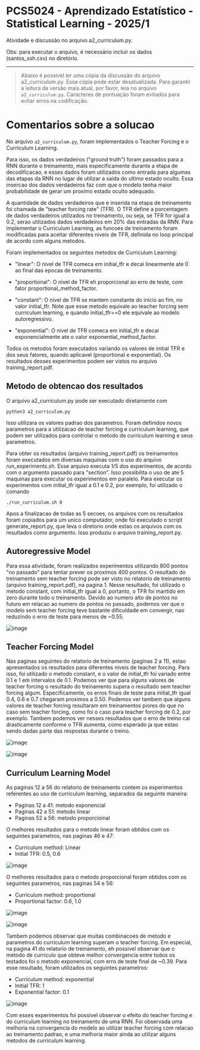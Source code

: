 # PCS5024 - Aprendizado Estatístico - Statistical Learning - 2025/1

Atividade e discussão no arquivo a2_curriculum.py.

Obs: para executar o arquivo, é necessário incluir os dados (santos_ssh.csv) no diretório.

---
> Abaixo é possivel ler uma cópia da discussão do arquivo a2_curriculum.py. Essa cópia pode estar desatualizada. Para garantir a leitura da versão mais atual, por favor, leia no arquivo `a2_curriculum.py`. Caracteres de pontuação foram evitados para evitar erros na codificação.

# Comentarios sobre a solucao

No arquivo `a2_curriculum.py`, foram implementados o Teacher Forcing e o Curriculum Learning.

Para isso, os dados verdadeiros ("ground truth") foram passados para a RNN durante o treinamento, mais especificamente durante a etapa de decodificacao, e esses dados foram utilizados como entrada para algumas das etapas da RNN no lugar de utilizar a saida do ultimo estado oculto. Essa insercao dos dados verdadeiros faz com que o modelo tenha maior probabilidade de gerar um proximo estado oculto adequado.

A quantidade de dados verdadeiros que e inserida na etapa de treinamento foi chamada de "teacher forcing rate" (TFR). O TFR define a porcentagem de dados verdadeiros utilizados no treinamento, ou seja, se TFR for igual a 0.2, serao utilizados dados verdadeiros em 20% das entradas da RNN. Para implementar o Curriculum Learning, as funcoes de treinamento foram modificadas para aceitar diferentes niveis de TFR, definida no loop principal de acordo com alguns metodos.

Foram implementados os seguintes metodos de Curriculum Learning:

- "linear": O nivel de TFR comeca em initial_tfr e decai linearmente ate 0 ao final das epocas de treinamento.

- "proportional": O nivel de TFR eh proporcional ao erro de teste, com fator proportional_method_factor.

- "constant": O nivel de TFR se mantem constante do inicio ao fim, no valor initial_tfr. Note que esse metodo equivale ao teacher forcing sem curriculum learning, e quando initial_tfr==0 ele equivale ao modelo autoregressivo.

- "exponential": O nivel de TFR comeca em initial_tfr e decai exponencialmente ate o valor exponential_method_factor.

Todos os metodos foram executados variando os valores de initial TFR e dos seus fatores, quando aplicavel (proportional e exponential). Os resultados desses experimentos podem ser vistos no arquivo training_report.pdf.

## Metodo de obtencao dos resultados

O arquivo a2_curriculum.py pode ser executado diretamente com

```
python3 a2_curriculum.py
```

Isso utilizara os valores padrao dos parametros. Foram definidos novos parametros para a utilizacao de teacher forcing e curriculum learning, que podem ser utilizados para controlar o metodo de curriculum learning e seus parametros.

Para obter os resultados (arquivo training_report.pdf) os treinamentos foram executados em diversas maquinas com o uso do arquivo run_experiments.sh. Esse arquivo executa 1/5 dos experimentos, de acordo com o argumento passado para "section". Isso possibilita o uso de ate 5 maquinas para executar os experimentos em paralelo. Para executar os experimentos com initial_tfr igual a 0.1 e 0.2, por exemplo, foi utilizado o comando 

```
./run_curriculum.sh 0 
```

Apos a finalizacao de todas as 5 secoes, os arquivos com os resultados foram copiados para um unico computador, onde foi executado o script generate_report.py, que leva o diretorio onde estao os arquivos com os resultados como argumento. Isso produziu o arquivo training_report.py.


## Autoregressive Model

Para essa atividade, foram realizados experimentos utilizando 800 pontos "no passado" para tentar prever os proximos 400 pontos. O resultado do treinamento sem teacher forcing pode ser visto no relatorio de treinamento (arquivo training_report.pdf), na pagina 1. Nesse resultado, foi utilizado o metodo constant, com initial_tfr igual a 0, portanto, o TFR foi mantido em zero durante todo o treinamento. Devido ao numero alto de pontos no futuro em relacao ao numero de pontos no passado, podemos ver que o modelo sem teacher forcing teve bastante dificuldade em convergir, nao reduzindo o erro de teste para menos de ~0.55.

![image](https://github.com/user-attachments/assets/fe010356-c1c6-430e-b7b4-980d5fcb6ddb)


## Teacher Forcing Model

Nas paginas seguintes do relatorio de treinamento (paginas 2 a 11), estao apresentados os resultados para diferentes niveis de teacher forcing. Para isso, foi utilizado o metodo constant, e o valor de initial_tfr foi variado entre 0.1 e 1 em intervalos de 0.1. Podemos ver que para alguns valores de teacher forcing o resultado do treinamento supera o resultado sem teacher forcing algum. Especificamente, os erros finais de teste para initial_tfr igual 0.4, 0.6 e 0.7 chegaram proximos a 0.50. Podemos ver tambem que alguns valores de teacher forcing resultaram em treinamentos piores do que no caso sem teacher forcing, como foi o caso para teacher forcing de 0.2, por exemplo. Tambem podemos ver nesses resultados que o erro de treino cai drasticamente conforme o TFR aumenta, como esperado ja que estao sendo dadas parte das respostas durante o treino.

![image](https://github.com/user-attachments/assets/cf7cf054-b246-4bb2-b069-ab153cf81246)


![image](https://github.com/user-attachments/assets/21bdbe72-55f5-4683-a3a9-50809bbf0cdb)


## Curriculum Learning Model

As paginas 12 a 56 do relatorio de treinamento contem os experimentos referentes ao uso de curriculum learning, separados da seguinte maneira:

- Paginas 12 a 41: metodo exponencial
- Paginas 42 a 51: metodo linear
- Paginas 52 a 56: metodo proporcioinal

O melhores resultados para o metodo linear foram obtidos com os seguintes parametros, nas paginas 46 e 47:

- Curriculum method: Linear
- Initial TFR: 0.5, 0.6

![image](https://github.com/user-attachments/assets/1d0ed22d-9ad4-4d1c-8267-85154e17ed4a)


O melhores resultados para o metodo proporcional foram obtidos com os seguintes parametros, nas paginas 54 e 56:

- Curriculum method: proportional
- Proportional factor: 0.6, 1.0

![image](https://github.com/user-attachments/assets/3dd2ecdc-2094-4d94-9edb-200914183d9a)

![image](https://github.com/user-attachments/assets/ba51b5e7-1ae5-4f62-9dd8-b20ee2d24f5c)


Tambem podemos observar que muitas combinacoes de metodo e parametros do curriculum learning superam o teacher forcing. Em especial, na pagina 41 do relatorio de treinamento, eh possivel observar que o metodo de curriculo que obteve melhor convergencia entre todos os testados foi o metodo exponencial, com erro de teste final de ~0.39. Para esse resultado, foram utilizados os seguintes parametros:

- Curriculum method: exponential
- Initial TFR: 1
- Exponential factor: 0.1

![image](https://github.com/user-attachments/assets/4366b329-43fd-4b52-b91e-d4f61ce4b544)

Com esses experimentos foi possivel observar o efeito do teacher forcing e do curriculum learning no treinamento de uma RNN. Foi observada uma melhoria na convergencia do modelo ao utilizar teacher forcing com relacao ao treinamento padrao, e uma melhoria maior ainda ao utilizar alguns metodos de curriculum learning.





